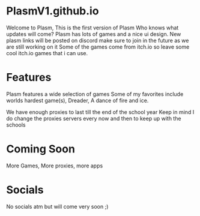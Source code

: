 # PlasmV1.github.io

Welcome to Plasm, This is the first version of Plasm Who knows what updates will come?
Plasm has lots of games and a nice ui design.
New plasm links will be posted on discord make sure to join in the future as we are still working on it
Some of the games come from itch.io so leave some cool itch.io games that i can use.

# Features

Plasm features a wide selection of games
Some of my favorites include worlds hardest game(s), Dreader, A dance of fire and ice.

We have enough proxies to last till the end of the school year
Keep in mind I do change the proxies servers every now and then to keep up with the schools

# Coming Soon

More Games, More proxies, more apps

# Socials

No socials atm but will come very soon ;)


